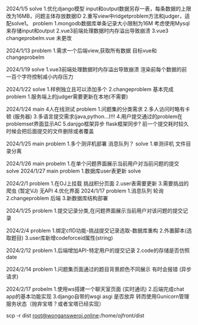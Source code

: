 2024/1/5
solve
1.优化django模型 input和output数据另存一表，每条数据的上限改为16MB，问题主体存放数据ID
2.重写view中ridgetproblem方法和judger，适配solve1。
problem
1.mongodb数据库单条记录大小限制为16M 考虑使用Mysql来存储input和output
2.vue3前端处理数据时内存溢出导致崩溃
3.vue3 changeprobelm.vue 未更改

2024/1/13
problem
1.需求一个后端view,获取所有数据 目标vue和changeprobelm

2024/1/19
solve
1.vue3前端处理数据时内存溢出导致崩溃 渲染前每个数据的前一百个字符控制减小内存压力

2024/1/22
solve
1.样例独立且可以添加多个
2.changeproblem 基本完成
problem
1.服务端上的judger需要更新在本地(不需要)

2024/1/24
main
4人在线测试
problem
1.问题集的分类需求
2.多人访问时略有卡顿 (服务器)
3.多语言提交需求(java,python...)!!!
4.用户提交通过的problem在problemset界面显示AC
5.danjgo框架异步 flask框架同步? 前一个提交耗时较久时候会把后面提交的文件删除或者覆盖

2024/1/25
main
problem
1.多个测评机部署 消息队列？
solve
1.单测评机 文件目录分离

2024/1/26
main
probelm
1.在单个问题界面展示当前用户对当前问题的提交
solve
2024/1/27
main
problem
1.数据库user表更新
solve

2024/2/1
problem
1.在OJ上挂载 挑战积分页面
2.user表需要更新
3.需要挑战的爬虫 (暂定VJ) 无API
4.优化界面
2024/1/17
problem
1.消息队列 轮询
2.changeproblem 后端
3.新数据库结构部署

2024/1/25
problem
1.提交记录分类,在问题界面展示当前用户对该问题的提交记录

2024/2/4
problem
1.绑定cfID功能-挑战提交记录选取-数据库重构
2.外置脚本(选取题目)
3.user库新增codeforceid属性(string)

2024/2/12
problem
1.后端增加API-特定用户的提交记录
2.code的存储是否仿照date

2024/2/14
problem
1.问题集页面通过的题目背景颜色不同展示 有时会报错 (异步请求)

2024/2/17
probelm
1.使用ws搭建一个聊天室页面 (实时通讯)
2.后端完成chat app的基本功能实现
3.django自带的wsgi asgi 是否放弃 转而使用Gunicorn管理服务状态（抛弃宝塔？或者宝塔已经实现）


scp -r dist root@wongansweroj.online:/home/ojfront/dist